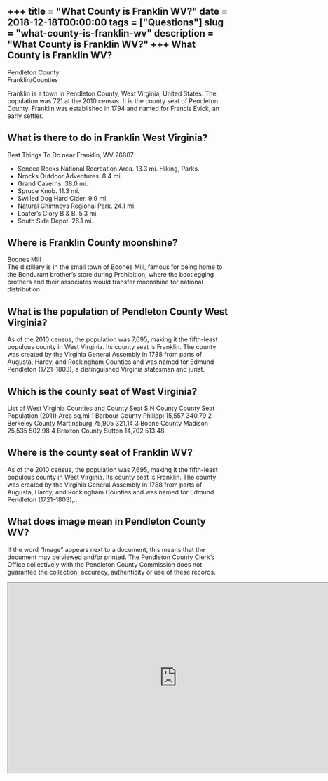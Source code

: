 +++
title = "What County is Franklin WV?"
date = 2018-12-18T00:00:00
tags = ["Questions"]
slug = "what-county-is-franklin-wv"
description = "What County is Franklin WV?"
+++
What County is Franklin WV?
---------------------------

Pendleton County  
Franklin/Counties

Franklin is a town in Pendleton County, West Virginia, United States. The population was 721 at the 2010 census. It is the county seat of Pendleton County. Franklin was established in 1794 and named for Francis Evick, an early settler.

What is there to do in Franklin West Virginia?
----------------------------------------------

Best Things To Do near Franklin, WV 26807

- Seneca Rocks National Recreation Area. 13.3 mi. Hiking, Parks.
- Nrocks Outdoor Adventures. 8.4 mi.
- Grand Caverns. 38.0 mi.
- Spruce Knob. 11.3 mi.
- Swilled Dog Hard Cider. 9.9 mi.
- Natural Chimneys Regional Park. 24.1 mi.
- Loafer’s Glory B &amp; B. 5.3 mi.
- South Side Depot. 26.1 mi.

Where is Franklin County moonshine?
-----------------------------------

Boones Mill  
The distillery is in the small town of Boones Mill, famous for being home to the Bondurant brother’s store during Prohibition, where the bootlegging brothers and their associates would transfer moonshine for national distribution.

What is the population of Pendleton County West Virginia?
---------------------------------------------------------

As of the 2010 census, the population was 7,695, making it the fifth-least populous county in West Virginia. Its county seat is Franklin. The county was created by the Virginia General Assembly in 1788 from parts of Augusta, Hardy, and Rockingham Counties and was named for Edmund Pendleton (1721–1803), a distinguished Virginia statesman and jurist.

Which is the county seat of West Virginia?
------------------------------------------

List of West Virginia Counties and County Seat S.N County County Seat Population (2011) Area sq.mi 1 Barbour County Philippi 15,557 340.79 2 Berkeley County Martinsburg 75,905 321.14 3 Boone County Madison 25,535 502.98 4 Braxton County Sutton 14,702 513.48

Where is the county seat of Franklin WV?
----------------------------------------

As of the 2010 census, the population was 7,695, making it the fifth-least populous county in West Virginia. Its county seat is Franklin. The county was created by the Virginia General Assembly in 1788 from parts of Augusta, Hardy, and Rockingham Counties and was named for Edmund Pendleton (1721–1803),…

What does image mean in Pendleton County WV?
--------------------------------------------

If the word “Image” appears next to a document, this means that the document may be viewed and/or printed. The Pendleton County Clerk’s Office collectively with the Pendleton County Commission does not guarantee the collection, accuracy, authenticity or use of these records.

<iframe allow="accelerometer; autoplay; clipboard-write; encrypted-media; gyroscope; picture-in-picture" allowfullscreen="" class="__youtube_prefs__  epyt-is-override  no-lazyload" data-no-lazy="1" data-origheight="433" data-origwidth="770" data-skipgform_ajax_framebjll="" height="433" id="_ytid_52557" loading="lazy" src="https://www.youtube.com/embed/Zt1P4iZtd9M?enablejsapi=1&autoplay=0&cc_load_policy=0&cc_lang_pref=&iv_load_policy=1&loop=0&modestbranding=0&rel=1&fs=1&playsinline=0&autohide=2&theme=dark&color=red&controls=1&" title="YouTube player" width="770"></iframe>